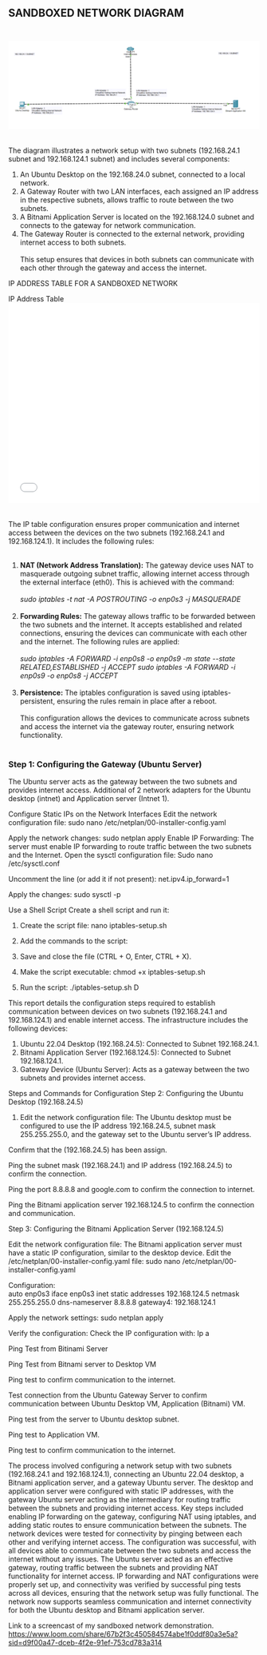 ## SANDBOXED NETWORK DIAGRAM<br><br/>
![Network Diagram](doc/Networkdiagram.png) <br><br/>

The diagram illustrates a network setup with two subnets (192.168.24.1 subnet and 192.168.124.1 subnet) and includes several components:
1.	An Ubuntu Desktop on the 192.168.24.0 subnet, connected to a local network.
2.	A Gateway Router with two LAN interfaces, each assigned an IP address in the respective subnets, allows traffic to route between the two subnets.
3.	A Bitnami Application Server is located on the 192.168.124.0 subnet and connects to the gateway for network communication.
4.	The Gateway Router is connected to the external network, providing internet access to both subnets. <br><br/>
This setup ensures that devices in both subnets can communicate with each other through the gateway and access the internet.


IP ADDRESS TABLE FOR A SANDBOXED NETWORK

IP Address Table
<embed src="doc/IPTable.pdf" width="100%" height="400px" />
<br><br/>				

The IP table configuration ensures proper communication and internet access between the devices on the two subnets (192.168.24.1 and 192.168.124.1). It includes the following rules:<br><br/>
1.	**NAT (Network Address Translation):** The gateway device uses NAT to masquerade outgoing subnet traffic, allowing internet access through the external interface (eth0). This is achieved with the command:<br><br/>
_sudo iptables -t nat -A POSTROUTING -o enp0s3 -j MASQUERADE_ <br><br/>
2.	**Forwarding Rules:** The gateway allows traffic to be forwarded between the two subnets and the internet. It accepts established and related connections, ensuring the devices can communicate with each other and the internet. The following rules are applied:<br><br/>
_sudo iptables -A FORWARD -i enp0s8 -o enp0s9 -m state --state RELATED,ESTABLISHED -j ACCEPT_
_sudo iptables -A FORWARD -i enp0s9 -o enp0s8 -j ACCEPT_<br><br/>
3.	**Persistence:** The iptables configuration is saved using iptables-persistent, ensuring the rules remain in place after a reboot.<br><br/>
This configuration allows the devices to communicate across subnets and access the internet via the gateway router, ensuring network functionality.<br><br/>


### Step 1: Configuring the Gateway (Ubuntu Server)
The Ubuntu server acts as the gateway between the two subnets and provides internet access.
Additional of 2 network adapters for the Ubuntu desktop (intnet) and Application server (Intnet 1).
  
 

 
Configure Static IPs on the Network Interfaces
Edit the network configuration file: sudo nano /etc/netplan/00-installer-config.yaml
 

Apply the network changes:
sudo netplan apply 
Enable IP Forwarding: The server must enable IP forwarding to route traffic between the two subnets and the Internet.
Open the sysctl configuration file:
Sudo nano /etc/sysctl.conf
 
Uncomment the line (or add it if not present):
net.ipv4.ip_forward=1
 
Apply the changes:
sudo sysctl -p

Use a Shell Script
Create a shell script and run it:
1.	Create the script file:
nano iptables-setup.sh
2.	Add the commands to the script:
 
3.	Save and close the file (CTRL + O, Enter, CTRL + X).
4.	Make the script executable:
chmod +x iptables-setup.sh
5.	Run the script:
./iptables-setup.sh
D 

This report details the configuration steps required to establish communication between devices on two subnets (192.168.24.1 and 192.168.124.1) and enable internet access. The infrastructure includes the following devices:
1.	Ubuntu 22.04 Desktop (192.168.24.5): Connected to Subnet 192.168.24.1.
2.	Bitnami Application Server (192.168.124.5): Connected to Subnet 192.168.124.1.
3.	Gateway Device (Ubuntu Server): Acts as a gateway between the two subnets and provides internet access.

Steps and Commands for Configuration
Step 2: Configuring the Ubuntu Desktop (192.168.24.5)
1.	Edit the network configuration file: The Ubuntu desktop must be configured to use the IP address 192.168.24.5, subnet mask 255.255.255.0, and the gateway set to the Ubuntu server’s IP address.
 
 

Confirm that the (192.168.24.5) has been assign.
 

Ping the subnet mask (192.168.24.1) and IP address (192.168.24.5) to confirm the connection.
 

Ping the port 8.8.8.8 and google.com to confirm the connection to internet.

 
 
Ping the Bitnami application server 192.168.124.5 to confirm the connection and communication.
 








Step 3: Configuring the Bitnami Application Server (192.168.124.5)
 
Edit the network configuration file: The Bitnami application server must have a static IP configuration, similar to the desktop device.
Edit the /etc/netplan/00-installer-config.yaml file:
sudo nano /etc/netplan/00-installer-config.yaml

Configuration:    
auto enp0s3
iface enp0s3 inet static
addresses 192.168.124.5
netmask 255.255.255.0
dns-nameserver 8.8.8.8
gateway4: 192.168.124.1

Apply the network settings:
sudo netplan apply
        
          
  

Verify the configuration: Check the IP configuration with:
Ip a

 
Ping Test from Bitinami Server
 
Ping Test from Bitnami server to Desktop VM
 
Ping test to confirm communication to the internet.
 
Test connection from the Ubuntu Gateway Server to confirm communication between Ubuntu Desktop VM, Application (Bitnami) VM. 

Ping test from the server to Ubuntu desktop subnet.
 







Ping test to Application VM.
 

Ping test to confirm communication to the internet.
 




The process involved configuring a network setup with two subnets (192.168.24.1 and 192.168.124.1), connecting an Ubuntu 22.04 desktop, a Bitnami application server, and a gateway Ubuntu server. The desktop and application server were configured with static IP addresses, with the gateway Ubuntu server acting as the intermediary for routing traffic between the subnets and providing internet access. Key steps included enabling IP forwarding on the gateway, configuring NAT using iptables, and adding static routes to ensure communication between the subnets. The network devices were tested for connectivity by pinging between each other and verifying internet access.
The configuration was successful, with all devices able to communicate between the two subnets and access the internet without any issues. The Ubuntu server acted as an effective gateway, routing traffic between the subnets and providing NAT functionality for internet access. IP forwarding and NAT configurations were properly set up, and connectivity was verified by successful ping tests across all devices, ensuring that the network setup was fully functional. The network now supports seamless communication and internet connectivity for both the Ubuntu desktop and Bitnami application server.

Link to a screencast of my sandboxed network demonstration.
https://www.loom.com/share/67b2f3c450584574abe1f0ddf80a3e5a?sid=d9f00a47-dceb-4f2e-91ef-753cd783a314
